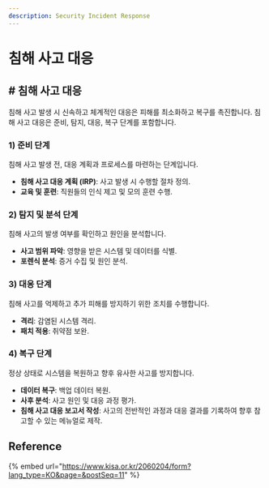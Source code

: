 ```yaml
---
description: Security Incident Response
---
```


# 침해 사고 대응

## # 침해 사고 대응

침해 사고 발생 시 신속하고 체계적인 대응은 피해를 최소화하고 복구를 촉진합니다. 침해 사고 대응은 준비, 탐지, 대응, 복구 단계를 포함합니다.

### 1) 준비 단계

침해 사고 발생 전, 대응 계획과 프로세스를 마련하는 단계입니다.

* **침해 사고 대응 계획 (IRP)**: 사고 발생 시 수행할 절차 정의.
* **교육 및 훈련**: 직원들의 인식 제고 및 모의 훈련 수행.

### 2) 탐지 및 분석 단계

침해 사고의 발생 여부를 확인하고 원인을 분석합니다.

* **사고 범위 파악**: 영향을 받은 시스템 및 데이터를 식별.
* **포렌식 분석**: 증거 수집 및 원인 분석.

### 3) 대응 단계

침해 사고를 억제하고 추가 피해를 방지하기 위한 조치를 수행합니다.

* **격리**: 감염된 시스템 격리.
* **패치 적용**: 취약점 보완.

### 4) 복구  단계

정상 상태로 시스템을 복원하고 향후 유사한 사고를 방지합니다.

* **데이터 복구**: 백업 데이터 복원.
* **사후 분석**: 사고 원인 및 대응 과정 평가.
* **침해 사고 대응 보고서 작성**: 사고의 전반적인 과정과 대응 결과를 기록하여 향후 참고할 수 있는 메뉴얼로 제작.



## Reference

{% embed url="https://www.kisa.or.kr/2060204/form?lang_type=KO&page=&postSeq=11" %}
